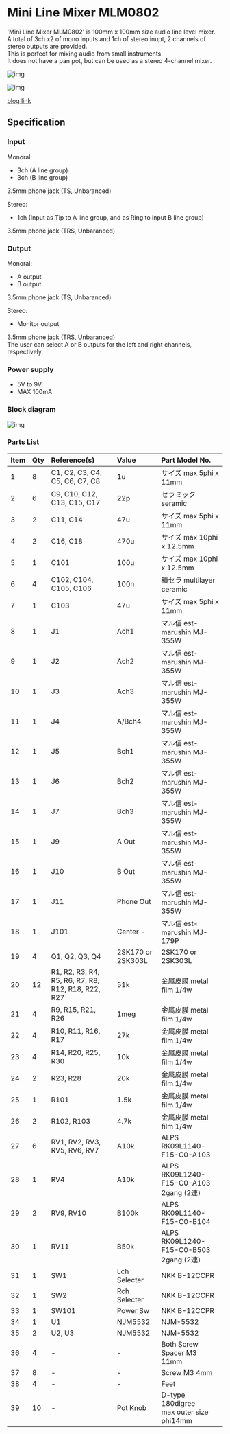 # Mini Line Mixer MLM0802

'Mini Line Mixer MLM0802' is 100mm x 100mm size audio line level mixer.  
A total of 3ch x2 of mono inputs and 1ch of stereo inupt, 2 channels of stereo outputs are provided.  
This is perfect for mixing audio from small instruments.  
It does not have a pan pot, but can be used as a stereo 4-channel mixer.  

![img](https://marksard.github.io/assets/photos/20230222-P2220005.jpg)  

![img](https://marksard.github.io/assets/photos/20230222-P2220016.jpg)

[blog link](https://marksard.github.io/2023/02/23/make-line-mixer/)

## Specification

### Input

Monoral:  

- 3ch (A line group)  
- 3ch (B line group)  

3.5mm phone jack (TS, Unbaranced)

Stereo:  

- 1ch (Input as Tip to A line group, and as Ring to input B line group)  

3.5mm phone jack (TRS, Unbaranced)  

### Output

Monoral:  

- A output  
- B output  

3.5mm phone jack (TS, Unbaranced)  

Stereo:  

- Monitor output  

3.5mm phone jack (TRS, Unbaranced)  
The user can select A or B outputs for the left and right channels, respectively.  

### Power supply

- 5V to 9V
- MAX 100mA

### Block diagram

![img](https://marksard.github.io/assets/photos/mlm0802.png)

### Parts List

|Item|Qty|Reference(s)|Value|Part Model No.|
|:--|:--|:--|:--|:--|
|1|8|C1, C2, C3, C4, C5, C6, C7, C8|1u|サイズ max 5phi x 11mm|
|2|6|C9, C10, C12, C13, C15, C17|22p|セラミック seramic|
|3|2|C11, C14|47u|サイズ max 5phi x 11mm|
|4|2|C16, C18|470u|サイズ max 10phi x 12.5mm|
|5|1|C101|100u|サイズ max 10phi x 12.5mm|
|6|4|C102, C104, C105, C106|100n|積セラ multilayer ceramic|
|7|1|C103|47u|サイズ max 5phi x 11mm|
|8|1|J1|Ach1|マル信 est-marushin MJ-355W|
|9|1|J2|Ach2|マル信 est-marushin MJ-355W|
|10|1|J3|Ach3|マル信 est-marushin MJ-355W|
|11|1|J4|A/Bch4|マル信 est-marushin MJ-355W|
|12|1|J5|Bch1|マル信 est-marushin MJ-355W|
|13|1|J6|Bch2|マル信 est-marushin MJ-355W|
|14|1|J7|Bch3|マル信 est-marushin MJ-355W|
|15|1|J9|A Out|マル信 est-marushin MJ-355W|
|16|1|J10|B Out|マル信 est-marushin MJ-355W|
|17|1|J11|Phone Out|マル信 est-marushin MJ-355W|
|18|1|J101|Center -|マル信 est-marushin MJ-179P|
|19|4|Q1, Q2, Q3, Q4|2SK170 or 2SK303L|2SK170 or 2SK303L|
|20|12|R1, R2, R3, R4, R5, R6, R7, R8, R12, R18, R22, R27|51k|金属皮膜 metal film 1/4w|
|21|4|R9, R15, R21, R26|1meg|金属皮膜 metal film 1/4w|
|22|4|R10, R11, R16, R17|27k|金属皮膜 metal film 1/4w|
|23|4|R14, R20, R25, R30|10k|金属皮膜 metal film 1/4w|
|24|2|R23, R28|20k|金属皮膜 metal film 1/4w|
|25|1|R101|1.5k|金属皮膜 metal film 1/4w|
|26|2|R102, R103|4.7k|金属皮膜 metal film 1/4w|
|27|6|RV1, RV2, RV3, RV5, RV6, RV7|A10k|ALPS RK09L1140-F15-C0-A103|
|28|1|RV4|A10k|ALPS RK09L1240-F15-C0-A103 2gang (2連)|
|29|2|RV9, RV10|B100k|ALPS RK09L1140-F15-C0-B104|
|30|1|RV11|B50k|ALPS RK09L1240-F15-C0-B503 2gang (2連)|
|31|1|SW1|Lch Selecter|NKK B-12CCPR|
|32|1|SW2|Rch Selecter|NKK B-12CCPR|
|33|1|SW101|Power Sw|NKK B-12CCPR|
|34|1|U1|NJM5532|NJM-5532|
|35|2|U2, U3|NJM5532|NJM-5532|
|36|4|-|-|Both Screw Spacer M3 11mm|
|37|8|-|-|Screw M3 4mm|
|38|4|-|-|Feet|
|39|10|-|Pot Knob|D-type 180digree<br>max outer size phi14mm|
